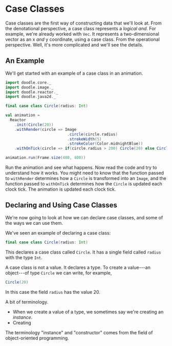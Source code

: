 # Case Classes

Case classes are the first way of constructing data that we'll look at. From the denotational perspective, a case class represents a *logical and*. For example, we're already worked with `Vec`. It represents a two-dimensional vector as an x *and* y coordinate, using a case class. From the operational perspective. Well, it's more complicated and we'll see the details.


## An Example

We'll get started with an example of a case class in an animation.

```scala mdoc:reset-object:silent
import doodle.core._
import doodle.image._
import doodle.reactor._
import doodle.java2d._

final case class Circle(radius: Int)

val animation =
  Reactor
    .init(Circle(20))
    .withRender(circle => Image
                           .circle(circle.radius)
                           .strokeWidth(5)
                           .strokeColor(Color.midnightBlue))
    .withOnTick(circle => if(circle.radius > 200) Circle(20) else Circle(circle.radius + 10))

```
```scala
animation.run(Frame.size(400, 400))
```

Run the animation and see what happens. Now read the code and try to understand how it works. You might need to know that the function passed to `withRender` determines how a `Circle` is transformed into an `Image`, and the function passed to `withOnTick` determines how the `Circle` is updated each clock tick. The animation is updated each clock tick.


## Declaring and Using Case Classes

We're now going to look at how we can declare case classes, and some of the ways we can use them.

We've seen an example of declaring a case class:

```scala
final case class Circle(radius: Int)
```

This declares a case class called `Circle`. It has a single field called `radius` with the type `Int`.

A case class is not a value. It declares a type. To create a value---an object---of type `Circle` we can write, for example,

```scala mdoc:silent
Circle(20)
```

In this case the field `radius` has the value 20.

A bit of terminology. 

- When we create a value of a type, we sometimes say we're creating an *instance*.
- Creating 

The terminology "instance" and "constructor" comes from the field of object-oriented programming.
